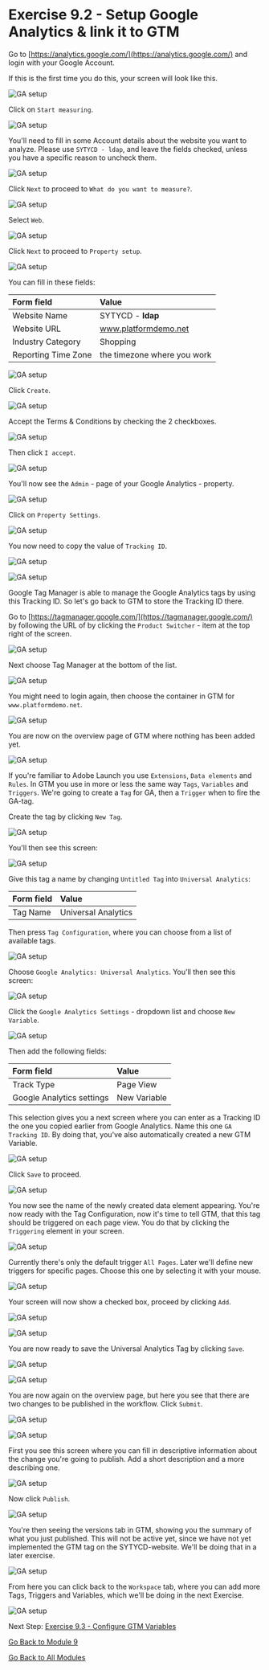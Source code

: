 # Exercise 9.2 - Setup Google Analytics & link it to GTM

Go to [https://analytics.google.com/](https://analytics.google.com/) and login with your Google Account.

If this is the first time you do this, your screen will look like this.

![GA setup](./images/ga1-blank.png)

Click on ``Start measuring``.

![GA setup](./images/ga1-blank-start.png)

You'll need to fill in some Account details about the website you want to analyze. Please use ``SYTYCD - ldap``, and leave the fields checked, unless you have a specific reason to uncheck them.

![GA setup](./images/ga2-accountdetails.png)

Click ``Next`` to proceed to ``What do you want to measure?``.

![GA setup](./images/ga3-next.png)

Select ``Web``.

![GA setup](./images/ga3-whattomeasure.png)

Click ``Next`` to proceed to ``Property setup``.

![GA setup](./images/ga3-next.png)

You can fill in these fields:

| Form field                | Value               |
|:-------------------------------------------| :------------------ |
|Website Name|SYTYCD - **ldap**|
|Website URL|www.platformdemo.net|
|Industry Category|Shopping|
|Reporting Time Zone|the timezone where you work|

![GA setup](./images/ga4-property.png)

Click ``Create``.

![GA setup](./images/ga4-create.png)

Accept the Terms & Conditions by checking the 2 checkboxes.

![GA setup](./images/ga4-create-accepttc.png)

Then click ``I accept``.

![GA setup](./images/ga4-create-accepttci.png)

You'll now see the ``Admin`` - page of your Google Analytics - property.

![GA setup](./images/ga5-homescreen.png)

Click on ``Property Settings``.

![GA setup](./images/ga8-property.png)

You now need to copy the value of ``Tracking ID``.

![GA setup](./images/ga9-trackingidd.png)

![GA setup](./images/ga9-trackingid.png)

Google Tag Manager is able to manage the Google Analytics tags by using this Tracking ID.
So let's go back to GTM to store the Tracking ID there.

Go to [https://tagmanager.google.com/](https://tagmanager.google.com/) by following the URL of by clicking the ``Product Switcher`` - item at the top right of the screen.

![GA setup](./images/ga10-switchproducts.png)

Next choose Tag Manager at the bottom of the list.

![GA setup](./images/ga11-gtm.png)

You might need to login again, then choose the container in GTM for ``www.platformdemo.net``.

![GA setup](./images/ga12-gtmstart.png)

You are now on the overview page of GTM where nothing has been added yet.

![GA setup](./images/ga12-gtmoverviewsstart.png)

If you're familiar to Adobe Launch you use ``Extensions``, ``Data elements`` and ``Rules``. In GTM you use in more or less the same way ``Tags``, ``Variables`` and ``Triggers``.
We're going to create a ``Tag`` for GA, then a ``Trigger`` when to fire the GA-tag.

Create the tag by clicking ``New Tag``.

![GA setup](./images/ganewtag.png)

You'll then see this screen:

![GA setup](./images/ga13-gtmnewtagempty.png)

Give this tag a name by changing ``Untitled Tag`` into ``Universal Analytics``:

| Form field                | Value               |
|:-------------------------------------------| :------------------ |
|Tag Name|Universal Analytics|

Then press ``Tag Configuration``, where you can choose from a list of available tags.

![GA setup](./images/ga14-choosetag1.png)

Choose ``Google Analytics: Universal Analytics``. You'll then see this screen:

![GA setup](./images/ga14-choosetag2.png)

Click the ``Google Analytics Settings`` - dropdown list and choose ``New Variable``.

![GA setup](./images/ga14-choosetag.png)

Then add the following fields:

| Form field                | Value               |
|:-------------------------------------------| :------------------ |
|Track Type|Page View|
|Google Analytics settings|New Variable|

This selection gives you a next screen where you can enter as a Tracking ID the one you copied earlier from Google Analytics.
Name this one ``GA Tracking ID``. By doing that, you've also automatically created a new GTM Variable.

![GA setup](./images/ga15-yourtrackingid.png)

Click ``Save`` to proceed.

![GA setup](./images/gasave.png)

You now see the name of the newly created data element appearing. You're now ready with the Tag Configuration, now it's time to tell GTM, that this tag should be triggered on each page view. You do that by clicking the ``Triggering`` element in your screen.

![GA setup](./images/ga15-garesult.png)

Currently there's only the default trigger ``All Pages``. Later we'll define new triggers for specific pages. Choose this one by selecting it with your mouse.

![GA setup](./images/ga16-addtriggerA.png)

Your screen will now show a checked box, proceed by clicking ``Add``.

![GA setup](./images/gaadd.png)

![GA setup](./images/ga16-addtriggerB.png)

You are now ready to save the Universal Analytics Tag by clicking ``Save``.

![GA setup](./images/gasave.png)

![GA setup](./images/ga16-addtriggerC.png)

You are now again on the overview page, but here you see that there are two changes to be published in the workflow.
Click ``Submit``.

![GA setup](./images/gasubmit.png)

![GA setup](./images/ga12-gtmoverview.png)

First you see this screen where you can fill in descriptive information about the change you're going to publish. Add a short description and a more describing one.

![GA setup](./images/ga17-publish2.png)

Now click ``Publish``.

![GA setup](./images/gapublish.png)

You're then seeing the versions tab in GTM, showing you the summary of what you just published. This will not be active yet, since we have not yet implemented the GTM tag on the SYTYCD-website. We'll be doing that in a later exercise.

![GA setup](./images/ga-publish3.png)

From here you can click back to the ``Workspace`` tab, where you can add more Tags, Triggers and Variables, which we'll be doing in the next Exercise.

![GA setup](./images/gaworkspace.png)

Next Step: [Exercise 9.3 - Configure GTM Variables](./ex3.md)

[Go Back to Module 9](./README.md)

[Go Back to All Modules](./../../README.md)
